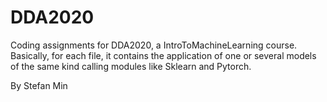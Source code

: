 # DDA2020
Coding assignments for DDA2020, a IntroToMachineLearning course. Basically, for each file, it contains the application of one or several models of the same kind calling modules like Sklearn and Pytorch.

By Stefan Min

